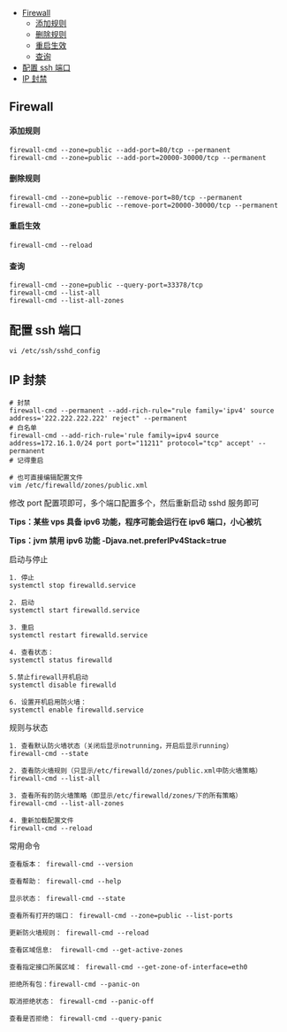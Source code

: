<!-- START doctoc generated TOC please keep comment here to allow auto update -->
<!-- DON'T EDIT THIS SECTION, INSTEAD RE-RUN doctoc TO UPDATE -->

- [Firewall](#firewall)
    - [添加规则](#添加规则)
    - [删除规则](#删除规则)
    - [重启生效](#重启生效)
    - [查询](#查询)
- [配置 ssh 端口](#配置-ssh-端口)
- [IP 封禁](#ip-封禁)

<!-- END doctoc generated TOC please keep comment here to allow auto update -->

## Firewall

#### 添加规则

    firewall-cmd --zone=public --add-port=80/tcp --permanent
    firewall-cmd --zone=public --add-port=20000-30000/tcp --permanent

#### 删除规则

    firewall-cmd --zone=public --remove-port=80/tcp --permanent
    firewall-cmd --zone=public --remove-port=20000-30000/tcp --permanent

#### 重启生效

    firewall-cmd --reload

#### 查询

    firewall-cmd --zone=public --query-port=33378/tcp
    firewall-cmd --list-all
    firewall-cmd --list-all-zones

## 配置 ssh 端口

    vi /etc/ssh/sshd_config

## IP 封禁

    # 封禁
    firewall-cmd --permanent --add-rich-rule="rule family='ipv4' source address='222.222.222.222' reject" --permanent
    # 白名单
    firewall-cmd --add-rich-rule='rule family=ipv4 source address=172.16.1.0/24 port port="11211" protocol="tcp" accept' --permanent
    # 记得重启

    # 也可直接编辑配置文件
    vim /etc/firewalld/zones/public.xml

修改 port 配置项即可，多个端口配置多个，然后重新启动 sshd 服务即可

**Tips：某些 vps 具备 ipv6 功能，程序可能会运行在 ipv6 端口，小心被坑**

**Tips：jvm 禁用 ipv6 功能 -Djava.net.preferIPv4Stack=true**

启动与停止

    1. 停止
    systemctl stop firewalld.service

    2. 启动
    systemctl start firewalld.service

    3. 重启
    systemctl restart firewalld.service

    4. 查看状态：
    systemctl status firewalld

    5.禁止firewall开机启动
    systemctl disable firewalld

    6. 设置开机启用防火墙：
    systemctl enable firewalld.service

规则与状态

    1. 查看默认防火墙状态（关闭后显示notrunning，开启后显示running）
    firewall-cmd --state

    2. 查看防火墙规则（只显示/etc/firewalld/zones/public.xml中防火墙策略）
    firewall-cmd --list-all

    3. 查看所有的防火墙策略（即显示/etc/firewalld/zones/下的所有策略）
    firewall-cmd --list-all-zones

    4. 重新加载配置文件
    firewall-cmd --reload

常用命令

    查看版本： firewall-cmd --version

    查看帮助： firewall-cmd --help

    显示状态： firewall-cmd --state

    查看所有打开的端口： firewall-cmd --zone=public --list-ports

    更新防火墙规则： firewall-cmd --reload

    查看区域信息:  firewall-cmd --get-active-zones

    查看指定接口所属区域： firewall-cmd --get-zone-of-interface=eth0

    拒绝所有包：firewall-cmd --panic-on

    取消拒绝状态： firewall-cmd --panic-off

    查看是否拒绝： firewall-cmd --query-panic
